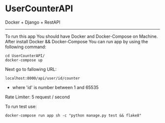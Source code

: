 # UserCounterAPI
Docker + Django + RestAPI
_____________________
To run this app You should have Docker and Docker-Compose on Machine. 
After install Docker && Docker-Compose You can run app by using the following command:
  ```
  cd UserCounterAPI/
  docker-compose up
  ```
  
  
 Next go to fallowing URL:
  ```
  localhost:8000/api/user/id/counter
  ```
 * where 'id' is number between 1 and 65535
 
 Rate Limiter: 5 request / second
 
 
 To run test use:
 ```
 docker-compose run app sh -c "python manage.py test && flake8"
 ```
 
 
